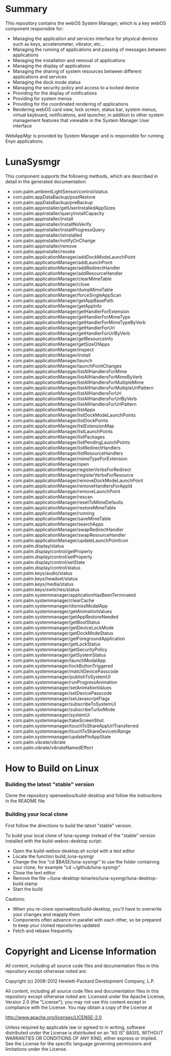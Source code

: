Summary
========

This repository contains the webOS System Manager, which is a key webOS component responsible for:

* Managing the application and services interface for physical devices such as keys, accelerometer, vibrator, etc...
* Managing the running of applications and passing of messages between applications
* Managing the installation and removal of applications
* Managing the display of applications
* Managing the sharing of system resources between different applications and services
* Managing the dock mode status
* Managing the security policy and access to a locked device
* Providing for the display of notifications
* Providing for system menus
* Providing for the coordinated rendering of applications
* Rendering webOS card view, lock screen, status bar, system menus, virtual keyboard, notifications, and launcher, in addition to other system management features that viewable in the System Manager User interface

WebAppMgr is provided by System Manager and is responsible for running Enyo applications.

LunaSysmgr
==========

This component supports the following methods, which are described in detail in the generated documentation:  

* com.palm.ambientLightSensor/control/status
* com.palm.appDataBackup/postRestore
* com.palm.appDataBackup/preBackup
* com.palm.appinstaller/getUserInstalledAppSizes
* com.palm.appinstaller/queryInstallCapacity
* com.palm.appinstaller/install
* com.palm.appinstaller/installNoVerify
* com.palm.appinstaller/installProgressQuery
* com.palm.appinstaller/isInstalled
* com.palm.appinstaller/notifyOnChange
* com.palm.appinstaller/remove
* com.palm.appinstaller/revoke
* com.palm.applicationManager/addDockModeLaunchPoint
* com.palm.applicationManager/addLaunchPoint
* com.palm.applicationManager/addRedirectHandler
* com.palm.applicationManager/addResourceHandler
* com.palm.applicationManager/clearMimeTable
* com.palm.applicationManager/close
* com.palm.applicationManager/dumpMimeTable
* com.palm.applicationManager/forceSingleAppScan
* com.palm.applicationManager/getAppBasePath
* com.palm.applicationManager/getAppInfo
* com.palm.applicationManager/getHandlerForExtension
* com.palm.applicationManager/getHandlerForMimeType
* com.palm.applicationManager/getHandlerForMimeTypeByVerb
* com.palm.applicationManager/getHandlerForUrl
* com.palm.applicationManager/getHandlerForUrlByVerb
* com.palm.applicationManager/getResourceInfo
* com.palm.applicationManager/getSizeOfApps
* com.palm.applicationManager/inspect
* com.palm.applicationManager/install
* com.palm.applicationManager/launch
* com.palm.applicationManager/launchPointChanges
* com.palm.applicationManager/listAllHandlersForMime
* com.palm.applicationManager/listAllHandlersForMimeByVerb
* com.palm.applicationManager/listAllHandlersForMultipleMime
* com.palm.applicationManager/listAllHandlersForMultipleUrlPattern
* com.palm.applicationManager/listAllHandlersForUrl
* com.palm.applicationManager/listAllHandlersForUrlByVerb
* com.palm.applicationManager/listAllHandlersForUrlPattern
* com.palm.applicationManager/listApps
* com.palm.applicationManager/listDockModeLaunchPoints
* com.palm.applicationManager/listDockPoints
* com.palm.applicationManager/listExtensionMap
* com.palm.applicationManager/listLaunchPoints
* com.palm.applicationManager/listPackages
* com.palm.applicationManager/listPendingLaunchPoints
* com.palm.applicationManager/listRedirectHandlers
* com.palm.applicationManager/listResourceHandlers
* com.palm.applicationManager/mimeTypeForExtension
* com.palm.applicationManager/open
* com.palm.applicationManager/registerVerbsForRedirect
* com.palm.applicationManager/registerVerbsForResource
* com.palm.applicationManager/removeDockModeLaunchPoint
* com.palm.applicationManager/removeHandlersForAppId
* com.palm.applicationManager/removeLaunchPoint
* com.palm.applicationManager/rescan
* com.palm.applicationManager/resetToMimeDefaults
* com.palm.applicationManager/restoreMimeTable
* com.palm.applicationManager/running
* com.palm.applicationManager/saveMimeTable
* com.palm.applicationManager/searchApps
* com.palm.applicationManager/swapRedirectHandler
* com.palm.applicationManager/swapResourceHandler
* com.palm.applicationManager/updateLaunchPointIcon
* com.palm.display/status
* com.palm.display/control/getProperty
* com.palm.display/control/setProperty
* com.palm.display/control/setState
* com.palm.display/control/status
* com.palm.keys/audio/status
* com.palm.keys/headset/status
* com.palm.keys/media/status
* com.palm.keys/switches/status
* com.palm.systemmanager/applicationHasBeenTerminated
* com.palm.systemmanager/clearCache
* com.palm.systemmanager/dismissModalApp
* com.palm.systemmanager/getAnimationValues
* com.palm.systemmanager/getAppRestoreNeeded
* com.palm.systemmanager/getBootStatus
* com.palm.systemmanager/getDeviceLockMode
* com.palm.systemmanager/getDockModeStatus
* com.palm.systemmanager/getForegroundApplication
* com.palm.systemmanager/getLockStatus
* com.palm.systemmanager/getSecurityPolicy
* com.palm.systemmanager/getSystemStatus
* com.palm.systemmanager/launchModalApp
* com.palm.systemmanager/lockButtonTriggered
* com.palm.systemmanager/matchDevicePasscode
* com.palm.systemmanager/publishToSystemUI
* com.palm.systemmanager/runProgressAnimation
* com.palm.systemmanager/setAnimationValues
* com.palm.systemmanager/setDevicePasscode
* com.palm.systemmanager/setJavascriptFlags
* com.palm.systemmanager/subscribeToSystemUI
* com.palm.systemmanager/subscribeTurboMode
* com.palm.systemmanager/systemUi
* com.palm.systemmanager/takeScreenShot
* com.palm.systemmanager/touchToShareAppUrlTransferred
* com.palm.systemmanager/touchToShareDeviceInRange
* com.palm.systemmanager/updatePinAppState
* com.palm.vibrate/vibrate
* com.palm.vibrate/vibrateNamedEffect


How to Build on Linux
=====================

### Building the latest "stable" version

Clone the repository openwebos/build-desktop and follow the instructions in the README file.

### Building your local clone

First follow the directions to build the latest "stable" version.

To build your local clone of luna-sysmgr instead of the "stable" version installed with the build-webos-desktop script:

* Open the build-webos-desktop.sh script with a text editor
* Locate the function build_luna-sysmgr
* Change the line "cd $BASE/luna-sysmgr" to use the folder containing your clone, for example "cd ~/github/luna-sysmgr"
* Close the text editor
* Remove the file ~/luna-desktop-binaries/luna-sysmgr/luna-desktop-build.stamp
* Start the build

Cautions:

* When you re-clone openwebos/build-desktop, you'll have to overwrite your changes and reapply them
* Components often advance in parallel with each other, so be prepared to keep your cloned repositories updated
* Fetch and rebase frequently

# Copyright and License Information

All content, including all source code files and documentation files in this repository except otherwise noted are: 

 Copyright (c) 2008-2012 Hewlett-Packard Development Company, L.P.

All content, including all source code files and documentation files in this repository except otherwise noted are:
Licensed under the Apache License, Version 2.0 (the "License");
you may not use this content except in compliance with the License.
You may obtain a copy of the License at

http://www.apache.org/licenses/LICENSE-2.0

Unless required by applicable law or agreed to in writing, software
distributed under the License is distributed on an "AS IS" BASIS,
WITHOUT WARRANTIES OR CONDITIONS OF ANY KIND, either express or implied.
See the License for the specific language governing permissions and
limitations under the License.
